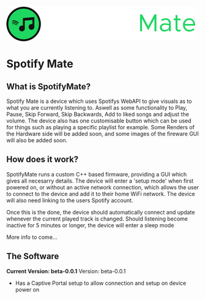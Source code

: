 ![SpotifyMate Logo](https://github.com/Harry-Skerritt/SpotifyMate/blob/main/assets/sm_logo_full.png)
# Spotify Mate
## What is SpotifyMate?
Spotify Mate is a device which uses Spotifys WebAPI to give visuals as to what you are currently listening to. Aswell as some functionality to Play, Pause, Skip Forward, Skip Backwards, Add to liked songs and adjust the volume. The device also has one customisable button which can be used for things such as playing a specific playlist for example.
Some Renders of the Hardware side will be added soon, and some images of the fireware GUI will also be added soon.

## How does it work?
SpotifyMate runs a custom C++ based firmware, providing a GUI which gives all necesarry details. The device will enter a 'setup mode' when first powered on, or without an active network connection, which allows the user to connect to the device and add it to their home WiFi network. The device will also need linking to the users Spotify account.

Once this is the done, the device should automatically connect and update whenever the current played track is changed. Should listening become inactive for 5 minutes or longer, the device will enter a sleep mode

More info to come...

## The Software
**Current Version: beta-0.0.1**
Version: beta-0.0.1
- Has a Captive Portal setup to allow connection and setup on device power on

